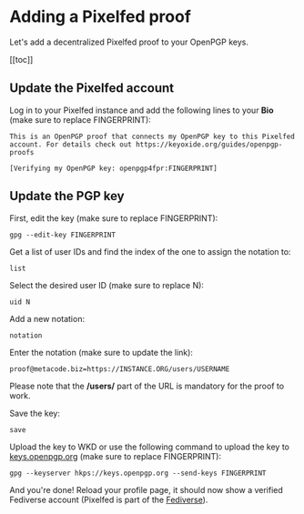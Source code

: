 # Adding a Pixelfed proof

Let's add a decentralized Pixelfed proof to your OpenPGP keys.

[[toc]]

## Update the Pixelfed account

Log in to your Pixelfed instance and add the following lines to your **Bio** (make sure to replace FINGERPRINT):

```
This is an OpenPGP proof that connects my OpenPGP key to this Pixelfed account. For details check out https://keyoxide.org/guides/openpgp-proofs

[Verifying my OpenPGP key: openpgp4fpr:FINGERPRINT]
```

## Update the PGP key

First, edit the key (make sure to replace FINGERPRINT):

```
gpg --edit-key FINGERPRINT
```

Get a list of user IDs and find the index of the one to assign the notation to:

```
list
```

Select the desired user ID (make sure to replace N):

```
uid N
```

Add a new notation:

```
notation
```

Enter the notation (make sure to update the link):

```
proof@metacode.biz=https://INSTANCE.ORG/users/USERNAME
```

Please note that the **/users/** part of the URL is mandatory for the proof to work.

Save the key:

```
save
```

Upload the key to WKD or use the following command to upload the key to [keys.openpgp.org](https://keys.openpgp.org) (make sure to replace FINGERPRINT):

```
gpg --keyserver hkps://keys.openpgp.org --send-keys FINGERPRINT
```

And you're done! Reload your profile page, it should now show a verified Fediverse account (Pixelfed is part of the [Fediverse](#https://en.wikipedia.org/wiki/Fediverse)).
